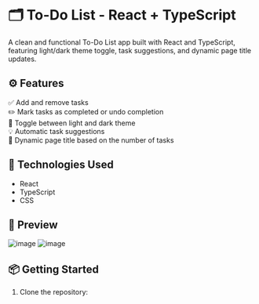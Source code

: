 # 🗂️ To-Do List - React + TypeScript

A clean and functional To-Do List app built with React and TypeScript, featuring light/dark theme toggle, task suggestions, and dynamic page title updates.

## ⚙️ Features

✅ Add and remove tasks  
✏️ Mark tasks as completed or undo completion  
🌙 Toggle between light and dark theme  
💡 Automatic task suggestions  
🧠 Dynamic page title based on the number of tasks  

## 🚀 Technologies Used

- React
- TypeScript
- CSS

## 📸 Preview

![image](https://github.com/user-attachments/assets/2cbcf255-340f-4da4-bf30-e674a796e43f)
![image](https://github.com/user-attachments/assets/98f25c71-dad0-4c40-bf70-b762fc961398)

## 📦 Getting Started

1. Clone the repository:
```bash

